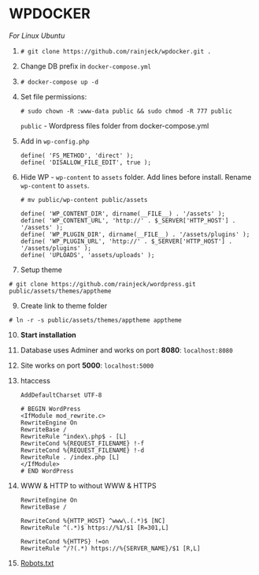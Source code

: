 # WPDOCKER

*For Linux Ubuntu*

1. `# git clone https://github.com/rainjeck/wpdocker.git .`

2. Change DB prefix in `docker-compose.yml`

3. `# docker-compose up -d`

4. Set file permissions:

	`# sudo chown -R :www-data public && sudo chmod -R 777 public`

	`public` - Wordpress files folder from docker-compose.yml

5. Add in `wp-config.php`

	```
	define( 'FS_METHOD', 'direct' );
	define( 'DISALLOW_FILE_EDIT', true );
	```

6. Hide WP - `wp-content` to `assets` folder. Add lines before install. Rename `wp-content` to `assets`.

	`# mv public/wp-content public/assets`

	```
	define( 'WP_CONTENT_DIR', dirname(__FILE__) . '/assets' );
	define( 'WP_CONTENT_URL', 'http://' . $_SERVER['HTTP_HOST'] . '/assets' );
	define( 'WP_PLUGIN_DIR', dirname(__FILE__) . '/assets/plugins' );
	define( 'WP_PLUGIN_URL', 'http://' . $_SERVER['HTTP_HOST'] . '/assets/plugins' );
	define( 'UPLOADS', 'assets/uploads' );
	```

8. Setup theme

`# git clone https://github.com/rainjeck/wordpress.git public/assets/themes/apptheme`

9. Create link to theme folder

`# ln -r -s public/assets/themes/apptheme apptheme`

10. **Start installation**

11. Database uses Adminer and works on port **8080**: `localhost:8080`

11. Site works on port **5000**: `localhost:5000`

9. htaccess

	```
	AddDefaultCharset UTF-8

	# BEGIN WordPress
	<IfModule mod_rewrite.c>
	RewriteEngine On
	RewriteBase /
	RewriteRule ^index\.php$ - [L]
	RewriteCond %{REQUEST_FILENAME} !-f
	RewriteCond %{REQUEST_FILENAME} !-d
	RewriteRule . /index.php [L]
	</IfModule>
	# END WordPress
	```

10. WWW & HTTP to without WWW & HTTPS
	```
	RewriteEngine On
	RewriteBase /

	RewriteCond %{HTTP_HOST} ^www\.(.*)$ [NC]
	RewriteRule ^(.*)$ https://%1/$1 [R=301,L]

	RewriteCond %{HTTPS} !=on
	RewriteRule ^/?(.*) https://%{SERVER_NAME}/$1 [R,L]
	```

11. [Robots.txt](https://gist.github.com/rainjeck/4cadf694438e69db4122d93966b4f49e)
